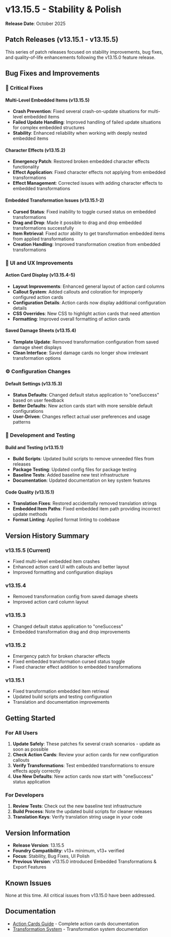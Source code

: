 # v13.15.5 - Stability & Polish

**Release Date**: October 2025

## Patch Releases (v13.15.1 - v13.15.5)

This series of patch releases focused on stability improvements, bug fixes, and quality-of-life enhancements following the v13.15.0 feature release.

## Bug Fixes and Improvements

### 🐛 Critical Fixes

#### Multi-Level Embedded Items (v13.15.5)

- **Crash Prevention**: Fixed several crash-on-update situations for multi-level embedded items
- **Failed Update Handling**: Improved handling of failed update situations for complex embedded structures
- **Stability**: Enhanced reliability when working with deeply nested embedded items

#### Character Effects (v13.15.2)

- **Emergency Patch**: Restored broken embedded character effects functionality
- **Effect Application**: Fixed character effects not applying from embedded transformations
- **Effect Management**: Corrected issues with adding character effects to embedded transformations

#### Embedded Transformation Issues (v13.15.1-2)

- **Cursed Status**: Fixed inability to toggle cursed status on embedded transformations
- **Drag and Drop**: Made it possible to drag and drop embedded transformations successfully
- **Item Retrieval**: Fixed actor ability to get transformation embedded items from applied transformations
- **Creation Handling**: Improved transformation creation from embedded transformations

### 🎨 UI and UX Improvements

#### Action Card Display (v13.15.4-5)

- **Layout Improvements**: Enhanced general layout of action card columns
- **Callout System**: Added callouts and coloration for improperly configured action cards
- **Configuration Details**: Action cards now display additional configuration details
- **CSS Overrides**: New CSS to highlight action cards that need attention
- **Formatting**: Improved overall formatting of action cards

#### Saved Damage Sheets (v13.15.4)

- **Template Update**: Removed transformation configuration from saved damage sheet displays
- **Clean Interface**: Saved damage cards no longer show irrelevant transformation options

### ⚙️ Configuration Changes

#### Default Settings (v13.15.3)

- **Status Defaults**: Changed default status application to "oneSuccess" based on user feedback
- **Better Defaults**: New action cards start with more sensible default configurations
- **User-Driven**: Changes reflect actual user preferences and usage patterns

### 🔧 Development and Testing

#### Build and Testing (v13.15.1)

- **Build Scripts**: Updated build scripts to remove unneeded files from releases
- **Package Testing**: Updated config files for package testing
- **Baseline Tests**: Added baseline new test infrastructure
- **Documentation**: Updated documentation on key system features

#### Code Quality (v13.15.1)

- **Translation Fixes**: Restored accidentally removed translation strings
- **Embedded Item Paths**: Fixed embedded item path providing incorrect update methods
- **Format Linting**: Applied format linting to codebase

## Version History Summary

### v13.15.5 (Current)

- Fixed multi-level embedded item crashes
- Enhanced action card UI with callouts and better layout
- Improved formatting and configuration displays

### v13.15.4

- Removed transformation config from saved damage sheets
- Improved action card column layout

### v13.15.3

- Changed default status application to "oneSuccess"
- Embedded transformation drag and drop improvements

### v13.15.2

- Emergency patch for broken character effects
- Fixed embedded transformation cursed status toggle
- Fixed character effect addition to embedded transformations

### v13.15.1

- Fixed transformation embedded item retrieval
- Updated build scripts and testing configuration
- Translation and documentation improvements

## Getting Started

### For All Users

1. **Update Safely**: These patches fix several crash scenarios - update as soon as possible
2. **Check Action Cards**: Review your action cards for new configuration callouts
3. **Verify Transformations**: Test embedded transformations to ensure effects apply correctly
4. **Use New Defaults**: New action cards now start with "oneSuccess" status application

### For Developers

1. **Review Tests**: Check out the new baseline test infrastructure
2. **Build Process**: Note the updated build scripts for cleaner releases
3. **Translation Keys**: Verify translation string usage in your code

## Version Information

- **Release Version**: 13.15.5
- **Foundry Compatibility**: v13+ minimum, v13+ verified
- **Focus**: Stability, Bug Fixes, UI Polish
- **Previous Version**: v13.15.0 introduced Embedded Transformations & Export Features

## Known Issues

None at this time. All critical issues from v13.15.0 have been addressed.

## Documentation

- [Action Cards Guide](../advanced-usage/action-cards.md) - Complete action cards documentation
- [Transformation System](../advanced-usage/transformations.md) - Transformation system documentation
